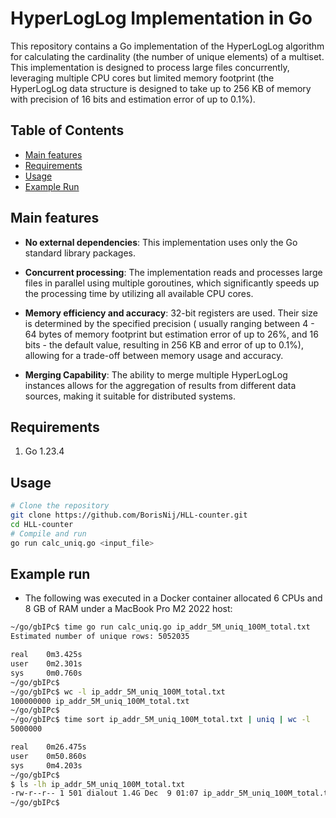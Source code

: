 # HyperLogLog Implementation in Go

This repository contains a Go implementation of the HyperLogLog algorithm for calculating the cardinality (the number of
unique elements) of a multiset. This implementation is designed to process large files concurrently, leveraging multiple
CPU cores but limited memory footprint (the HyperLogLog data structure is designed to take up to 256 KB of memory with
precision of 16 bits and estimation error of up to 0.1%).

## Table of Contents

- [Main features](#main-features)
- [Requirements](#requirements)
- [Usage](#usage)
- [Example Run](#example-run)

## Main features

- **No external dependencies**: This implementation uses only the Go standard library packages.

- **Concurrent processing**: The implementation reads and processes large files in parallel using multiple goroutines,
  which significantly speeds up the processing time by utilizing all available CPU cores.

- **Memory efficiency and accuracy**: 32-bit registers are used. Their size is determined by the specified precision (
  usually ranging between 4 - 64 bytes of memory footprint but estimation error of up to 26%, and 16 bits - the default
  value, resulting in 256 KB and error of up to 0.1%), allowing for a trade-off between memory usage and accuracy.

- **Merging Capability**: The ability to merge multiple HyperLogLog instances allows for the aggregation of results from
  different data sources, making it suitable for distributed systems.

## Requirements

1. Go 1.23.4

## Usage

```bash
# Clone the repository
git clone https://github.com/BorisNij/HLL-counter.git
cd HLL-counter
# Compile and run
go run calc_uniq.go <input_file>
```

## Example run

- The following was executed in a Docker container allocated 6 CPUs and 8 GB of RAM under a MacBook Pro M2 2022 host:

```bash
~/go/gbIPc$ time go run calc_uniq.go ip_addr_5M_uniq_100M_total.txt 
Estimated number of unique rows: 5052035

real    0m3.425s
user    0m2.301s
sys     0m0.760s
~/go/gbIPc$ 
~/go/gbIPc$ wc -l ip_addr_5M_uniq_100M_total.txt 
100000000 ip_addr_5M_uniq_100M_total.txt
~/go/gbIPc$ 
~/go/gbIPc$ time sort ip_addr_5M_uniq_100M_total.txt | uniq | wc -l
5000000

real    0m26.475s
user    0m50.860s
sys     0m4.203s
~/go/gbIPc$ 
$ ls -lh ip_addr_5M_uniq_100M_total.txt 
-rw-r--r-- 1 501 dialout 1.4G Dec  9 01:07 ip_addr_5M_uniq_100M_total.txt
~/go/gbIPc$ 
```